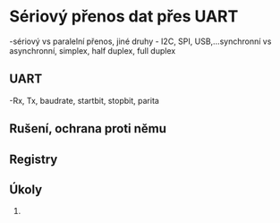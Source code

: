 # Sériový přenos dat přes UART
-sériový vs paralelní přenos, jiné druhy - I2C, SPI, USB,...synchronní vs asynchronní, simplex, half duplex, full duplex


## UART 
-Rx, Tx, baudrate, startbit, stopbit, parita

## Rušení, ochrana proti němu


## Registry

## Úkoly
1. 
